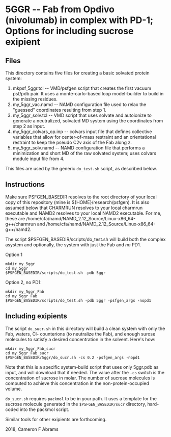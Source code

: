 # 5GGR -- Fab from Opdivo (nivolumab) in complex with PD-1; Options for including sucrose exipient

## Files

This directory contains five files for creating a basic solvated protein system:
1. mkpsf_5ggr.tcl -- VMD/psfgen script that creates the first vacuum psf/pdb pair.  It uses a monte-carlo-based loop model-builder to build in the missing residues. 
2. my_5ggr_vac.namd -- NAMD configuration file used to relax the "guessed" coordinates resulting from step 1.
3. my_5ggr_solv.tcl -- VMD script that uses solvate and autoionize to generate a neutralized, solvated MD system using the coordinates from step 2 as input.
4. my_5ggr_colvars_op.inp -- colvars input file that defines collective variables that allow for center-of-mass restraint and an orientational restraint to keep the pseudo C2v axis of the Fab along z.
5. my_5ggr_solv.namd -- NAMD configuration file that performs a minimization and short MD of the raw solvated system; uses colvars module input file from 4.

This files are used by the generic `do_test.sh` script, as described below.

## Instructions

Make sure PSFGEN_BASEDIR resolves to the root directory of your local copy of this repository (mine is ${HOME}/research/psfgen).  It is also assumed below that CHARMRUN resolves to your local charmrun executable and NAMD2 resolves to your local NAMD2 executable.  For me, these are /home/cfa/namd/NAMD_2.12_Source/Linux-x86_64-g++/charmrun and /home/cfa/namd/NAMD_2.12_Source/Linux-x86_64-g++/namd2.

The script $PSFGEN_BASEDIR/scripts/do_test.sh will build both the complex asystem and optionally, the system with just the Fab and *no* PD1.  

Option 1

```
mkdir my_5ggr
cd my_5ggr
$PSFGEN_BASEDIR/scripts/do_test.sh -pdb 5ggr
```

Option 2, no PD1:

```
mkdir my_5ggr_Fab
cd my_5ggr_Fab
$PSFGEN_BASEDIR/scripts/do_test.sh -pdb 5ggr -psfgen_args -nopd1
```

## Including exipients

The script `do_sucr.sh` in this directory will build a clean system with only the Fab, waters, Cl- counterions (to neutralize the Fab), and enough surose molecules to satisfy a desired concentration in the solvent.  Here's how:

```
mkdir my_5ggr_Fab_sucr
cd my_5ggr_Fab_sucr
$PSFGEN_BASEDIR/5ggr/do_sucr.sh -cs 0.2 -psfgen_args -nopd1
```

Note that this is a specific system-build script that uses only 5ggr.pdb as input, and will download that if needed.
The value after the `-cs` switch is the concentration of sucrose in molar.  The number of sucrose molecules is computed to achieve this concentration in the non-protein-occupied volume.

`do_sucr.sh` requires `packmol` to be in your path.  It uses a template for the sucrose molecule generated in the `$PSFGEN_BASEDIR/sucr` directory, hard-coded into the packmol script.

Similar tools for other exipients are forthcoming.

2018, Cameron F Abrams
